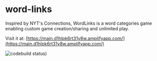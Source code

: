 # word-links
Inspired by NYT's Connections, WordLinks is a word categories game enabling custom game creation/sharing and unlimited play.

Visit it at: [https://main.d1hlpk6rt31y8w.amplifyapp.com/](https://main.d1hlpk6rt31y8w.amplifyapp.com/)


![codebuild status](https://rjanycj1re.execute-api.us-west-2.amazonaws.com/default/sam-dev-shaurnav-AemiliaCon-BuildBadgeStatusLambda-H4j0065tHQfd))
